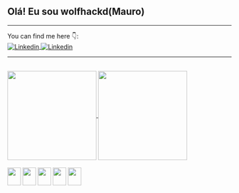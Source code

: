 ## Olá! Eu sou wolfhackd(Mauro)
<hr>
You can find me here 👇:
<div>
<a href="https://www.linkedin.com/in/mauro-leal-b1134425a/" target="_blank">
 <img align="center" src="https://img.shields.io/badge/LinkedIn-0077B5?style=for-the-badge&logo=linkedin&logoColor=white" alt="Linkedin"/>
</a>
<a href="" target="_blank">
 <img align="center" src="https://img.shields.io/badge/Instagram-E4405F?style=for-the-badge&logo=instagram&logoColor=white&instagram&color=blue" alt="Linkedin"/>
</a>
  <hr>
</div>
<br>
<div>
  <a href="https://github.com/anuraghazra/github-readme-stats">
    <img height=200 align="center" src="https://github-readme-stats.vercel.app/api?username=wolfhackd&theme=dark&show_icons=true" />
  </a>
  <a href="https://github.com/anuraghazra/convoychat">
    <img height=200 align="center" src="https://github-readme-stats.vercel.app/api/top-langs?username=wolfhackd&layout=donut&langs_count=8&card_width=320&theme=dark" />
  </a>
</div>
<br>
<div display= flex>
  <img src="https://cdn.jsdelivr.net/gh/devicons/devicon@latest/icons/javascript/javascript-original.svg" width=30 height=40 />
  <img src="https://cdn.jsdelivr.net/gh/devicons/devicon@latest/icons/css3/css3-original.svg" width=30 height=40 />
  <img src="https://cdn.jsdelivr.net/gh/devicons/devicon@latest/icons/mongodb/mongodb-original-wordmark.svg" width=30 height=40 />
  <img src="https://cdn.jsdelivr.net/gh/devicons/devicon@latest/icons/python/python-original.svg" width=30 height=40 />
  <img src="https://cdn.jsdelivr.net/gh/devicons/devicon@latest/icons/html5/html5-original.svg" width=30 height=40 />
</div>
